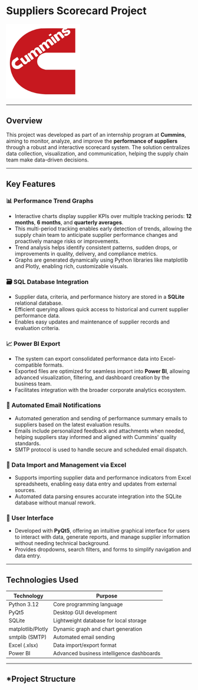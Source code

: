 # Suppliers Scorecard Project

<img src="images/a8abd29a96d4222680540c6bd2e3595e.png" alt="Cummins Logo" width="200"/>


---

## Overview

This project was developed as part of an internship program at **Cummins**, aiming to monitor, analyze, and improve the **performance of suppliers** through a robust and interactive scorecard system. The solution centralizes data collection, visualization, and communication, helping the supply chain team make data-driven decisions.

---

## Key Features

### 📊 Performance Trend Graphs  
- Interactive charts display supplier KPIs over multiple tracking periods: **12 months**, **6 months**, and **quarterly averages**.  
- This multi-period tracking enables early detection of trends, allowing the supply chain team to anticipate supplier performance changes and proactively manage risks or improvements.  
- Trend analysis helps identify consistent patterns, sudden drops, or improvements in quality, delivery, and compliance metrics.  
- Graphs are generated dynamically using Python libraries like matplotlib and Plotly, enabling rich, customizable visuals.

### 🗃️ SQL Database Integration  
- Supplier data, criteria, and performance history are stored in a **SQLite** relational database.  
- Efficient querying allows quick access to historical and current supplier performance data.  
- Enables easy updates and maintenance of supplier records and evaluation criteria.

### 📈 Power BI Export  
- The system can export consolidated performance data into Excel-compatible formats.  
- Exported files are optimized for seamless import into **Power BI**, allowing advanced visualization, filtering, and dashboard creation by the business team.  
- Facilitates integration with the broader corporate analytics ecosystem.

### 📧 Automated Email Notifications  
- Automated generation and sending of performance summary emails to suppliers based on the latest evaluation results.  
- Emails include personalized feedback and attachments when needed, helping suppliers stay informed and aligned with Cummins' quality standards.  
- SMTP protocol is used to handle secure and scheduled email dispatch.

### 💾 Data Import and Management via Excel  
- Supports importing supplier data and performance indicators from Excel spreadsheets, enabling easy data entry and updates from external sources.  
- Automated data parsing ensures accurate integration into the SQLite database without manual rework.

### 🔐 User Interface  
- Developed with **PyQt5**, offering an intuitive graphical interface for users to interact with data, generate reports, and manage supplier information without needing technical background.  
- Provides dropdowns, search filters, and forms to simplify navigation and data entry.

---

## Technologies Used

| Technology        | Purpose                                   |
|-------------------|-------------------------------------------|
| Python 3.12       | Core programming language                 |
| PyQt5             | Desktop GUI development                   |
| SQLite            | Lightweight database for local storage   |
| matplotlib/Plotly | Dynamic graph and chart generation        |
| smtplib (SMTP)    | Automated email sending                    |
| Excel (.xlsx)      | Data import/export format                  |
| Power BI          | Advanced business intelligence dashboards |

---

## *Project Structure

